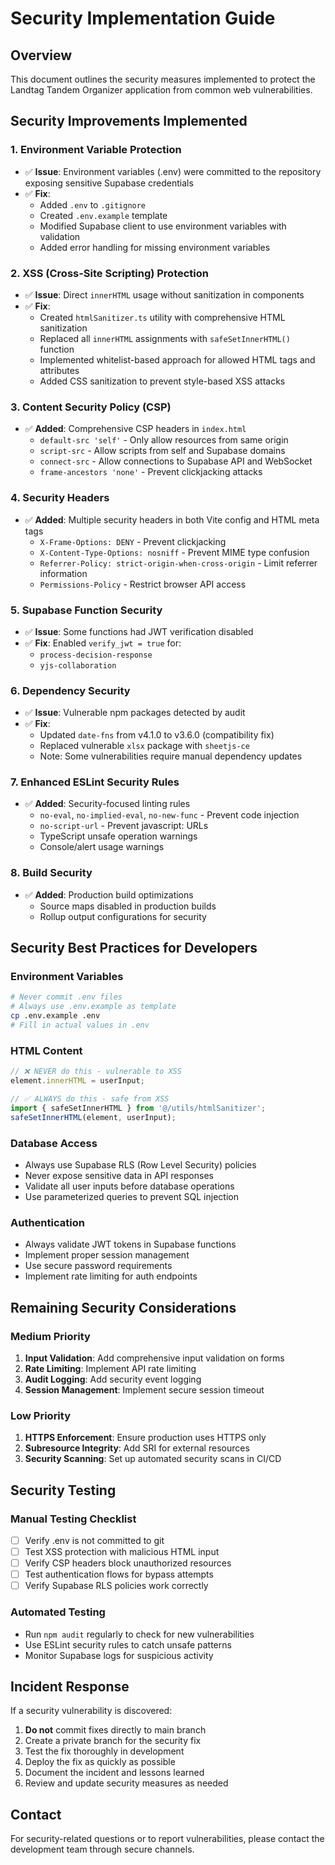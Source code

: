 # Security Implementation Guide

## Overview
This document outlines the security measures implemented to protect the Landtag Tandem Organizer application from common web vulnerabilities.

## Security Improvements Implemented

### 1. Environment Variable Protection
- ✅ **Issue**: Environment variables (.env) were committed to the repository exposing sensitive Supabase credentials
- ✅ **Fix**: 
  - Added `.env` to `.gitignore`
  - Created `.env.example` template
  - Modified Supabase client to use environment variables with validation
  - Added error handling for missing environment variables

### 2. XSS (Cross-Site Scripting) Protection  
- ✅ **Issue**: Direct `innerHTML` usage without sanitization in components
- ✅ **Fix**: 
  - Created `htmlSanitizer.ts` utility with comprehensive HTML sanitization
  - Replaced all `innerHTML` assignments with `safeSetInnerHTML()` function
  - Implemented whitelist-based approach for allowed HTML tags and attributes
  - Added CSS sanitization to prevent style-based XSS attacks

### 3. Content Security Policy (CSP)
- ✅ **Added**: Comprehensive CSP headers in `index.html`
  - `default-src 'self'` - Only allow resources from same origin
  - `script-src` - Allow scripts from self and Supabase domains  
  - `connect-src` - Allow connections to Supabase API and WebSocket
  - `frame-ancestors 'none'` - Prevent clickjacking attacks

### 4. Security Headers
- ✅ **Added**: Multiple security headers in both Vite config and HTML meta tags
  - `X-Frame-Options: DENY` - Prevent clickjacking
  - `X-Content-Type-Options: nosniff` - Prevent MIME type confusion
  - `Referrer-Policy: strict-origin-when-cross-origin` - Limit referrer information
  - `Permissions-Policy` - Restrict browser API access

### 5. Supabase Function Security
- ✅ **Issue**: Some functions had JWT verification disabled
- ✅ **Fix**: Enabled `verify_jwt = true` for:
  - `process-decision-response`
  - `yjs-collaboration`

### 6. Dependency Security
- ✅ **Issue**: Vulnerable npm packages detected by audit
- ✅ **Fix**: 
  - Updated `date-fns` from v4.1.0 to v3.6.0 (compatibility fix)
  - Replaced vulnerable `xlsx` package with `sheetjs-ce` 
  - Note: Some vulnerabilities require manual dependency updates

### 7. Enhanced ESLint Security Rules
- ✅ **Added**: Security-focused linting rules
  - `no-eval`, `no-implied-eval`, `no-new-func` - Prevent code injection
  - `no-script-url` - Prevent javascript: URLs
  - TypeScript unsafe operation warnings
  - Console/alert usage warnings

### 8. Build Security
- ✅ **Added**: Production build optimizations
  - Source maps disabled in production builds
  - Rollup output configurations for security

## Security Best Practices for Developers

### Environment Variables
```bash
# Never commit .env files
# Always use .env.example as template
cp .env.example .env
# Fill in actual values in .env
```

### HTML Content
```typescript
// ❌ NEVER do this - vulnerable to XSS
element.innerHTML = userInput;

// ✅ ALWAYS do this - safe from XSS  
import { safeSetInnerHTML } from '@/utils/htmlSanitizer';
safeSetInnerHTML(element, userInput);
```

### Database Access
- Always use Supabase RLS (Row Level Security) policies
- Never expose sensitive data in API responses
- Validate all user inputs before database operations
- Use parameterized queries to prevent SQL injection

### Authentication
- Always validate JWT tokens in Supabase functions
- Implement proper session management
- Use secure password requirements
- Implement rate limiting for auth endpoints

## Remaining Security Considerations

### Medium Priority
1. **Input Validation**: Add comprehensive input validation on forms
2. **Rate Limiting**: Implement API rate limiting
3. **Audit Logging**: Add security event logging
4. **Session Management**: Implement secure session timeout

### Low Priority  
1. **HTTPS Enforcement**: Ensure production uses HTTPS only
2. **Subresource Integrity**: Add SRI for external resources
3. **Security Scanning**: Set up automated security scans in CI/CD

## Security Testing

### Manual Testing Checklist
- [ ] Verify .env is not committed to git
- [ ] Test XSS protection with malicious HTML input
- [ ] Verify CSP headers block unauthorized resources
- [ ] Test authentication flows for bypass attempts
- [ ] Verify Supabase RLS policies work correctly

### Automated Testing
- Run `npm audit` regularly to check for new vulnerabilities
- Use ESLint security rules to catch unsafe patterns
- Monitor Supabase logs for suspicious activity

## Incident Response

If a security vulnerability is discovered:
1. **Do not** commit fixes directly to main branch
2. Create a private branch for the security fix
3. Test the fix thoroughly in development
4. Deploy the fix as quickly as possible
5. Document the incident and lessons learned
6. Review and update security measures as needed

## Contact

For security-related questions or to report vulnerabilities, please contact the development team through secure channels.